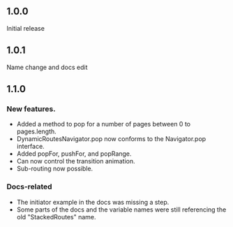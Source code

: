 ## 1.0.0

Initial release

## 1.0.1

Name change and docs edit

## 1.1.0

### New features.

- Added a method to pop for a number of pages between 0 to pages.length.
- DynamicRoutesNavigator.pop now conforms to the Navigator.pop interface.
- Added popFor, pushFor, and popRange.
- Can now control the transition animation.
- Sub-routing now possible.

### Docs-related

- The initiator example in the docs was missing a step.
- Some parts of the docs and the variable names were still referencing the old "StackedRoutes" name.
